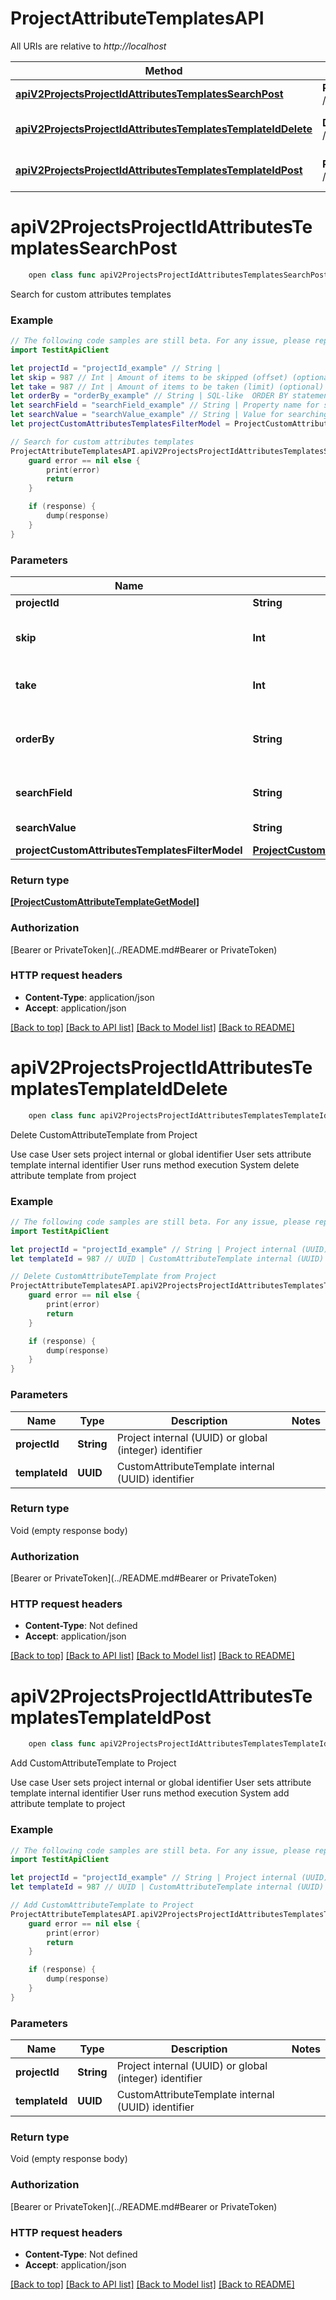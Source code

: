 # ProjectAttributeTemplatesAPI

All URIs are relative to *http://localhost*

Method | HTTP request | Description
------------- | ------------- | -------------
[**apiV2ProjectsProjectIdAttributesTemplatesSearchPost**](ProjectAttributeTemplatesAPI.md#apiv2projectsprojectidattributestemplatessearchpost) | **POST** /api/v2/projects/{projectId}/attributes/templates/search | Search for custom attributes templates
[**apiV2ProjectsProjectIdAttributesTemplatesTemplateIdDelete**](ProjectAttributeTemplatesAPI.md#apiv2projectsprojectidattributestemplatestemplateiddelete) | **DELETE** /api/v2/projects/{projectId}/attributes/templates/{templateId} | Delete CustomAttributeTemplate from Project
[**apiV2ProjectsProjectIdAttributesTemplatesTemplateIdPost**](ProjectAttributeTemplatesAPI.md#apiv2projectsprojectidattributestemplatestemplateidpost) | **POST** /api/v2/projects/{projectId}/attributes/templates/{templateId} | Add CustomAttributeTemplate to Project


# **apiV2ProjectsProjectIdAttributesTemplatesSearchPost**
```swift
    open class func apiV2ProjectsProjectIdAttributesTemplatesSearchPost(projectId: String, skip: Int? = nil, take: Int? = nil, orderBy: String? = nil, searchField: String? = nil, searchValue: String? = nil, projectCustomAttributesTemplatesFilterModel: ProjectCustomAttributesTemplatesFilterModel? = nil, completion: @escaping (_ data: [ProjectCustomAttributeTemplateGetModel]?, _ error: Error?) -> Void)
```

Search for custom attributes templates

### Example
```swift
// The following code samples are still beta. For any issue, please report via http://github.com/OpenAPITools/openapi-generator/issues/new
import TestitApiClient

let projectId = "projectId_example" // String | 
let skip = 987 // Int | Amount of items to be skipped (offset) (optional)
let take = 987 // Int | Amount of items to be taken (limit) (optional)
let orderBy = "orderBy_example" // String | SQL-like  ORDER BY statement (column1 ASC|DESC , column2 ASC|DESC) (optional)
let searchField = "searchField_example" // String | Property name for searching (optional)
let searchValue = "searchValue_example" // String | Value for searching (optional)
let projectCustomAttributesTemplatesFilterModel = ProjectCustomAttributesTemplatesFilterModel(name: "name_example", customAttributeTypes: [CustomAttributeTypesEnum()]) // ProjectCustomAttributesTemplatesFilterModel |  (optional)

// Search for custom attributes templates
ProjectAttributeTemplatesAPI.apiV2ProjectsProjectIdAttributesTemplatesSearchPost(projectId: projectId, skip: skip, take: take, orderBy: orderBy, searchField: searchField, searchValue: searchValue, projectCustomAttributesTemplatesFilterModel: projectCustomAttributesTemplatesFilterModel) { (response, error) in
    guard error == nil else {
        print(error)
        return
    }

    if (response) {
        dump(response)
    }
}
```

### Parameters

Name | Type | Description  | Notes
------------- | ------------- | ------------- | -------------
 **projectId** | **String** |  | 
 **skip** | **Int** | Amount of items to be skipped (offset) | [optional] 
 **take** | **Int** | Amount of items to be taken (limit) | [optional] 
 **orderBy** | **String** | SQL-like  ORDER BY statement (column1 ASC|DESC , column2 ASC|DESC) | [optional] 
 **searchField** | **String** | Property name for searching | [optional] 
 **searchValue** | **String** | Value for searching | [optional] 
 **projectCustomAttributesTemplatesFilterModel** | [**ProjectCustomAttributesTemplatesFilterModel**](ProjectCustomAttributesTemplatesFilterModel.md) |  | [optional] 

### Return type

[**[ProjectCustomAttributeTemplateGetModel]**](ProjectCustomAttributeTemplateGetModel.md)

### Authorization

[Bearer or PrivateToken](../README.md#Bearer or PrivateToken)

### HTTP request headers

 - **Content-Type**: application/json
 - **Accept**: application/json

[[Back to top]](#) [[Back to API list]](../README.md#documentation-for-api-endpoints) [[Back to Model list]](../README.md#documentation-for-models) [[Back to README]](../README.md)

# **apiV2ProjectsProjectIdAttributesTemplatesTemplateIdDelete**
```swift
    open class func apiV2ProjectsProjectIdAttributesTemplatesTemplateIdDelete(projectId: String, templateId: UUID, completion: @escaping (_ data: Void?, _ error: Error?) -> Void)
```

Delete CustomAttributeTemplate from Project

  Use case    User sets project internal or global identifier    User sets attribute template internal identifier    User runs method execution    System delete attribute template from project

### Example
```swift
// The following code samples are still beta. For any issue, please report via http://github.com/OpenAPITools/openapi-generator/issues/new
import TestitApiClient

let projectId = "projectId_example" // String | Project internal (UUID) or global (integer) identifier
let templateId = 987 // UUID | CustomAttributeTemplate internal (UUID) identifier

// Delete CustomAttributeTemplate from Project
ProjectAttributeTemplatesAPI.apiV2ProjectsProjectIdAttributesTemplatesTemplateIdDelete(projectId: projectId, templateId: templateId) { (response, error) in
    guard error == nil else {
        print(error)
        return
    }

    if (response) {
        dump(response)
    }
}
```

### Parameters

Name | Type | Description  | Notes
------------- | ------------- | ------------- | -------------
 **projectId** | **String** | Project internal (UUID) or global (integer) identifier | 
 **templateId** | **UUID** | CustomAttributeTemplate internal (UUID) identifier | 

### Return type

Void (empty response body)

### Authorization

[Bearer or PrivateToken](../README.md#Bearer or PrivateToken)

### HTTP request headers

 - **Content-Type**: Not defined
 - **Accept**: application/json

[[Back to top]](#) [[Back to API list]](../README.md#documentation-for-api-endpoints) [[Back to Model list]](../README.md#documentation-for-models) [[Back to README]](../README.md)

# **apiV2ProjectsProjectIdAttributesTemplatesTemplateIdPost**
```swift
    open class func apiV2ProjectsProjectIdAttributesTemplatesTemplateIdPost(projectId: String, templateId: UUID, completion: @escaping (_ data: Void?, _ error: Error?) -> Void)
```

Add CustomAttributeTemplate to Project

  Use case    User sets project internal or global identifier    User sets attribute template internal identifier    User runs method execution    System add attribute template to project

### Example
```swift
// The following code samples are still beta. For any issue, please report via http://github.com/OpenAPITools/openapi-generator/issues/new
import TestitApiClient

let projectId = "projectId_example" // String | Project internal (UUID) or global (integer) identifier
let templateId = 987 // UUID | CustomAttributeTemplate internal (UUID) identifier

// Add CustomAttributeTemplate to Project
ProjectAttributeTemplatesAPI.apiV2ProjectsProjectIdAttributesTemplatesTemplateIdPost(projectId: projectId, templateId: templateId) { (response, error) in
    guard error == nil else {
        print(error)
        return
    }

    if (response) {
        dump(response)
    }
}
```

### Parameters

Name | Type | Description  | Notes
------------- | ------------- | ------------- | -------------
 **projectId** | **String** | Project internal (UUID) or global (integer) identifier | 
 **templateId** | **UUID** | CustomAttributeTemplate internal (UUID) identifier | 

### Return type

Void (empty response body)

### Authorization

[Bearer or PrivateToken](../README.md#Bearer or PrivateToken)

### HTTP request headers

 - **Content-Type**: Not defined
 - **Accept**: application/json

[[Back to top]](#) [[Back to API list]](../README.md#documentation-for-api-endpoints) [[Back to Model list]](../README.md#documentation-for-models) [[Back to README]](../README.md)

